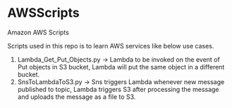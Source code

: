 # AWSScripts
Amazon AWS Scripts

Scripts used in this repo is to learn AWS services like below use cases.
  1. Lambda_Get_Put_Objects.py -> Lambda to be invoked on the event of Put objects in S3 bucket, Lambda will put the same object in a different bucket.
  2. SnsToLambdaToS3.py -> Sns triggers Lambda whenever new message published to topic, Lambda triggers S3 after processing the message and uploads the message as a file to S3.
